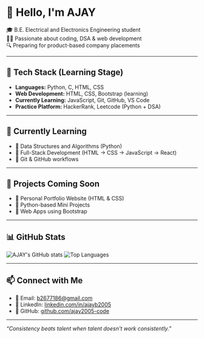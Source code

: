 # 👋 Hello, I'm AJAY

🎓 B.E. Electrical and Electronics Engineering student  
👨‍💻 Passionate about coding, DSA & web development  
🔍 Preparing for product-based company placements

---

## 🚀 Tech Stack (Learning Stage)
- **Languages:** Python, C, HTML, CSS
- **Web Development:** HTML, CSS, Bootstrap (learning)
- **Currently Learning:** JavaScript, Git, GitHub, VS Code
- **Practice Platform:** HackerRank, Leetcode (Python + DSA)

---

## 📘 Currently Learning
- 🔹 Data Structures and Algorithms (Python)
- 🔹 Full-Stack Development (HTML → CSS → JavaScript → React)
- 🔹 Git & GitHub workflows

---

## 💼 Projects Coming Soon
- 🔧 Personal Portfolio Website (HTML & CSS)
- 🔧 Python-based Mini Projects
- 🔧 Web Apps using Bootstrap

---

## 📊 GitHub Stats

![AJAY's GitHub stats](https://github-readme-stats.vercel.app/api?username=ajay2005-code&show_icons=true&theme=radical)
![Top Languages](https://github-readme-stats.vercel.app/api/top-langs/?username=ajay2005-code&layout=compact&theme=radical)

---

## 📫 Connect with Me
- 📧 Email: b2677186@gmail.com
- 💼 LinkedIn: [linkedin.com/in/ajayb2005](https://www.linkedin.com/in/ajayb2005)
- 📂 GitHub: [github.com/ajay2005-code](https://github.com/ajay2005-code)

---

_“Consistency beats talent when talent doesn't work consistently.”_
